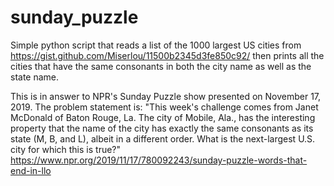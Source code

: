 # sunday_puzzle
Simple python script that reads a list of the 1000 largest US cities from https://gist.github.com/Miserlou/11500b2345d3fe850c92/ then prints all the cities that have the same consonants in both the city name as well as the state name.

This is in answer to NPR's Sunday Puzzle show presented on November 17, 2019. The problem statement is: "This week's challenge comes from Janet McDonald of Baton Rouge, La. The city of Mobile, Ala., has the interesting property that the name of the city has exactly the same consonants as its state (M, B, and L), albeit in a different order. What is the next-largest U.S. city for which this is true?"
https://www.npr.org/2019/11/17/780092243/sunday-puzzle-words-that-end-in-llo
